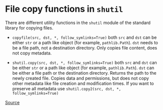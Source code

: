 # File copy functions in `shutil`

There are different utility functions in the `shutil` module of the standard library for copying files. 

- `copyfile(src, dst, *, follow_symlinks=True)` both `src` and `dst` can be either `str`
or a path like object (for example, `pathlib.Path`). `dst` needs to be a file path, not a destination directory. Only copies file content, does not copy metadata.

- `shutil.copy(src, dst, *, follow_symlinks=True)` both `src` and `dst` can be either `str` or a path like object (for example, `pathlib.Path`). `dst` can be either a file path or the destination directory. Returns the path to the newly created file. Copies data and permissions, but does not copy other metadata like file creation and modification times. If you want to preserve all metadata use `shutil.copy2(src, dst, *, follow_symlinks=True)`

[Source](https://docs.python.org/3/library/shutil.html)